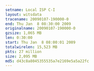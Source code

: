 ```yaml
---
setname: Local ISP C-I
layout: witsdata
tracename: 20090107-190000-0
end: Thu Jan  8 08:30:00 2009
originalname: 20090107-190000-0
gzsize: 1,065 MB
len: 0:30:00
start: Thu Jan  8 08:00:01 2009
totalwirelen: 15,523 MB
pkts: 27 million
size: 2,095 MB
md5: d43c8a8045355535a7e2169e5a5a22fc
---
```

